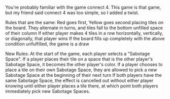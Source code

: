 You're probably familiar with the game connect 4. This game is that game, but my friend said connect 4 was too simple, so I added a twist.

Rules that are the same:
Red goes first, Yellow goes second placing tiles on the board. 
They alternate in turns, and tiles fall to the bottom unfilled space of their column
If either player makes 4 tiles in a row horizontally, vertically, or diagonally, that player wins
If the board fills up completely with the above condition unfulfilled, the game is a draw

New Rules:
At the start of the game, each player selects a "Sabotage Space". 
If a player places their tile on a space that is the other player's Sabotage Space, it becomes the other player's color.
If a player chooses to place a tile on their own Sabotage Space, they are allowed to pick a new Sabotage Space at the beginning of their next turn
If both players have the same Sabotage Space, the effect is cancelled out without either player knowing until either player places a tile there, at which point both players immediately pick new Sabotage Spaces.